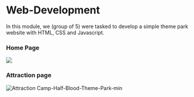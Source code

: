 # Web-Development

In this module, we (group of 5) were tasked to develop a simple theme park website with HTML, CSS and Javascript.

### Home Page
</kbd><img src="https://user-images.githubusercontent.com/62084317/225332611-71e2f5c1-80bd-41b5-9ff5-3249411126fa.png"></kbd>

### Attraction page
![Attraction Camp-Half-Blood-Theme-Park-min](https://user-images.githubusercontent.com/62084317/225337449-01badeed-c250-4616-88bc-7d8373eb0835.png)
